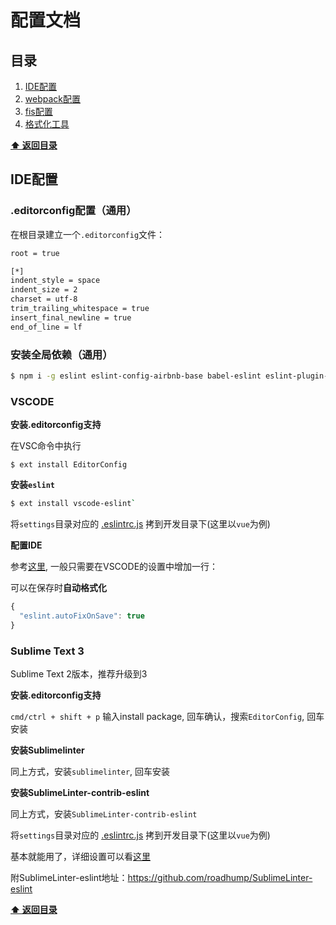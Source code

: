 # 配置文档

<a name="table-of-contents"></a>
## 目录

  1. [IDE配置](#ide-setting)
  1. [webpack配置](#webpack-setting)
  1. [fis配置](#fis-setting)
  1. [格式化工具](formatter-setting)


**[⬆ 返回目录](#table-of-contents)**


<a name="ide-setting"></a>
## IDE配置

### .editorconfig配置（通用）

在根目录建立一个`.editorconfig`文件：

```bash
root = true

[*]
indent_style = space
indent_size = 2
charset = utf-8
trim_trailing_whitespace = true
insert_final_newline = true
end_of_line = lf
```

### 安装全局依赖（通用）

```bash
$ npm i -g eslint eslint-config-airbnb-base babel-eslint eslint-plugin-html eslint-plugin-import
```

### VSCODE

  **安装.editorconfig支持**

  在VSC命令中执行

  ```
  $ ext install EditorConfig
  ```

  **安装`eslint`**
  
  ```bash
  $ ext install vscode-eslint`
  ```

  将`settings`目录对应的 [.eslintrc.js](https://github.com/clancyz/wm-bp-javascript/tree/master/settings/vue) 拷到开发目录下(这里以`vue`为例)

  **配置IDE**

  参考[这里](https://marketplace.visualstudio.com/items?itemName=dbaeumer.vscode-eslint), 一般只需要在VSCODE的设置中增加一行：

  可以在保存时**自动格式化**

  ```javascript
  {
    "eslint.autoFixOnSave": true
  }
  ```


### Sublime Text 3

  Sublime Text 2版本，推荐升级到3

  **安装.editorconfig支持**

  `cmd/ctrl + shift + p` 输入install package, 回车确认，搜索`EditorConfig`, 回车安装

  **安装Sublimelinter**

  同上方式，安装`sublimelinter`, 回车安装

  **安装SublimeLinter-contrib-eslint**
  
  同上方式，安装`SublimeLinter-contrib-eslint`

  将`settings`目录对应的 [.eslintrc.js](https://github.com/clancyz/wm-bp-javascript/tree/master/settings/vue) 拷到开发目录下(这里以`vue`为例)

  基本就能用了，详细设置可以看[这里](http://sublimelinter.readthedocs.io/en/latest/settings.html)

  附SublimeLinter-eslint地址：https://github.com/roadhump/SublimeLinter-eslint



**[⬆ 返回目录](#table-of-contents)**

